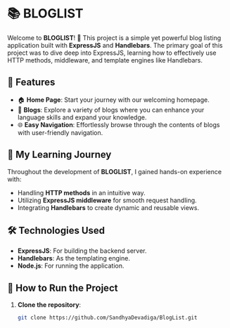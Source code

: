 # 📚 BLOGLIST

Welcome to **BLOGLIST**! 🚀 This project is a simple yet powerful blog listing application built with **ExpressJS** and **Handlebars**. The primary goal of this project was to dive deep into ExpressJS, learning how to effectively use HTTP methods, middleware, and template engines like Handlebars. 

## 🌟 Features

- 🏠 **Home Page**: Start your journey with our welcoming homepage.
- 📝 **Blogs**: Explore a variety of blogs where you can enhance your language skills and expand your knowledge.
- 🌐 **Easy Navigation**: Effortlessly browse through the contents of blogs with user-friendly navigation.

## 🧠 My Learning Journey

Throughout the development of **BLOGLIST**, I gained hands-on experience with:

- Handling **HTTP methods** in an intuitive way.
- Utilizing **ExpressJS middleware** for smooth request handling.
- Integrating **Handlebars** to create dynamic and reusable views.

## 🛠️ Technologies Used

- **ExpressJS**: For building the backend server.
- **Handlebars**: As the templating engine.
- **Node.js**: For running the application.

## 🚀 How to Run the Project

1. **Clone the repository**: 
   ```bash
   git clone https://github.com/SandhyaDevadiga/BlogList.git
